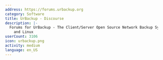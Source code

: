 ```yaml
---
address: https://forums.urbackup.org
category: Software
title: UrBackup - Discourse
description: |-
  Forums for UrBackup - The Client/Server Open Source Network Backup System for Windows
    and Linux
userCount: 3106
icon: urbackup.png
activity: medium
language: en_US
---
```

